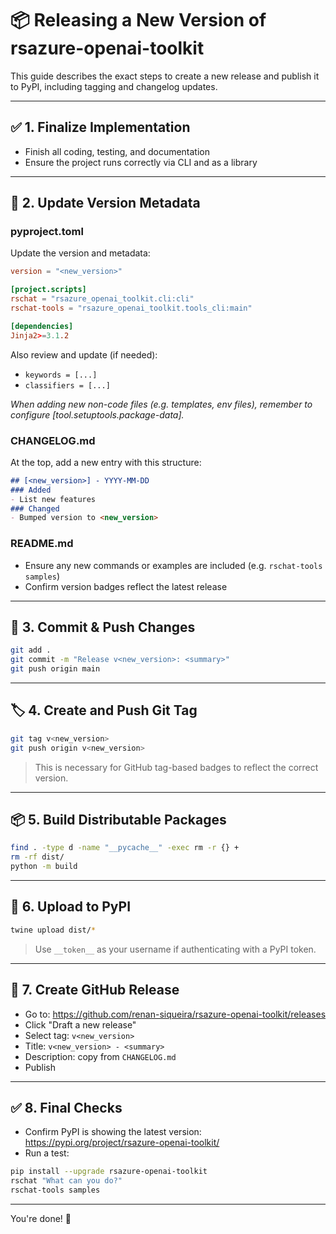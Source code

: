 # 📦 Releasing a New Version of rsazure-openai-toolkit

This guide describes the exact steps to create a new release and publish it to PyPI, including tagging and changelog updates.

---

## ✅ 1. Finalize Implementation
- Finish all coding, testing, and documentation
- Ensure the project runs correctly via CLI and as a library

---

## 📝 2. Update Version Metadata

### pyproject.toml
Update the version and metadata:

```toml
version = "<new_version>"

[project.scripts]
rschat = "rsazure_openai_toolkit.cli:cli"
rschat-tools = "rsazure_openai_toolkit.tools_cli:main"

[dependencies]
Jinja2>=3.1.2
```

Also review and update (if needed):
- `keywords = [...]`
- `classifiers = [...]`

*When adding new non-code files (e.g. templates, env files), remember to configure [tool.setuptools.package-data].*

### CHANGELOG.md
At the top, add a new entry with this structure:

```md
## [<new_version>] - YYYY-MM-DD
### Added
- List new features
### Changed
- Bumped version to <new_version>
```

### README.md
- Ensure any new commands or examples are included (e.g. `rschat-tools samples`)
- Confirm version badges reflect the latest release

---

## 🔀 3. Commit & Push Changes
```bash
git add .
git commit -m "Release v<new_version>: <summary>"
git push origin main
```

---

## 🏷️ 4. Create and Push Git Tag
```bash
git tag v<new_version>
git push origin v<new_version>
```
> This is necessary for GitHub tag-based badges to reflect the correct version.

---

## 📦 5. Build Distributable Packages
```bash
find . -type d -name "__pycache__" -exec rm -r {} +
rm -rf dist/
python -m build
```

---

## 🚀 6. Upload to PyPI
```bash
twine upload dist/*
```
> Use `__token__` as your username if authenticating with a PyPI token.

---

## 🏁 7. Create GitHub Release
- Go to: https://github.com/renan-siqueira/rsazure-openai-toolkit/releases
- Click "Draft a new release"
- Select tag: `v<new_version>`
- Title: `v<new_version> - <summary>`
- Description: copy from `CHANGELOG.md`
- Publish

---

## ✅ 8. Final Checks
- Confirm PyPI is showing the latest version: https://pypi.org/project/rsazure-openai-toolkit/
- Run a test:
```bash
pip install --upgrade rsazure-openai-toolkit
rschat "What can you do?"
rschat-tools samples
```

---

You're done! 🎉